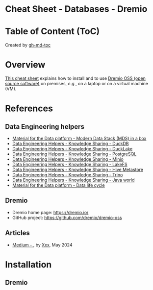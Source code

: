 Cheat Sheet - Databases - Dremio
================================

# Table of Content (ToC)

Created by [gh-md-toc](https://github.com/ekalinin/github-markdown-toc.go)

# Overview
[This cheat sheet](https://github.com/data-engineering-helpers/ks-cheat-sheets/blob/main/db/dremio/README.md)
explains how to install and to use
[Dremio OSS (open source software)](https://github.com/dremio/dremio-oss/)
on premises, _e.g._, on a laptop or on a virtual machine (VM).

# References

## Data Engineering helpers
* [Material for the Data platform - Modern Data Stack (MDS) in a box](https://github.com/data-engineering-helpers/mds-in-a-box/blob/main/README.md)
* [Data Engineering Helpers - Knowledge Sharing - DuckDB](https://github.com/data-engineering-helpers/ks-cheat-sheets/blob/main/db/duckdb/README.md)
* [Data Engineering Helpers - Knowledge Sharing - DuckLake](https://github.com/data-engineering-helpers/ks-cheat-sheets/blob/main/data-storage/ducklake/README.md)
* [Data Engineering Helpers - Knowledge Sharing - PostgreSQL](https://github.com/data-engineering-helpers/ks-cheat-sheets/blob/main/db/postgresql/README.md)
* [Data Engineering Helpers - Knowledge Sharing - Minio](https://github.com/data-engineering-helpers/ks-cheat-sheets/blob/main/data-storage/minio/README.md)
* [Data Engineering Helpers - Knowledge Sharing - LakeFS](https://github.com/data-engineering-helpers/ks-cheat-sheets/blob/main/data-storage/lakefs/README.md)
* [Data Engineering Helpers - Knowledge Sharing - Hive Metastore](https://github.com/data-engineering-helpers/ks-cheat-sheets/blob/main/data-catalogs/hive-metastore/README.md)
* [Data Engineering Helpers - Knowledge Sharing - Trino](https://github.com/data-engineering-helpers/ks-cheat-sheets/blob/main/db/trino/README.md)
* [Data Engineering Helpers - Knowledge Sharing - Java world](https://github.com/data-engineering-helpers/ks-cheat-sheets/blob/main/programming/java-world/README.md)
* [Material for the Data platform - Data life cycle](https://github.com/data-engineering-helpers/data-life-cycle/blob/main/README.md)

## Dremio
* Dremio home page: https://dremio.io/
* GitHub project: https://github.com/dremio/dremio-oss

## Articles
* [Medium - ](),
  by [Xxx](),
  May 2024

# Installation

## Dremio

